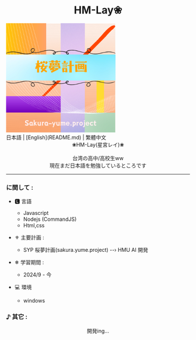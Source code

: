 # <center>HM-Lay❀ 

</center> <img src="SYP-logo.png" style="min-width:300px; width:30%">
  <br>
  日本語 | [English](README.md) | 繁體中文
  <br>
  <center>❀HM-Lay(星宮レイ)❀</center> 
  <br>
  <center>台湾の高中/高校生ww </center>
  <center>現在まだ日本語を勉強しているところです </center>

  -----

### に関して : 
- 🅻 言語
  - Javascript 
  - Nodejs (CommandJS)
  - Html,css

- ⚜︎ 主要計画 :
  - SYP 桜夢計画(sakura.yume.project)
  --› HMU AI 開発

- ❄ 学習期間 :
  - 2024/9 - 今

- :computer: 環境
  - windows

### ♪ 其它 :
  <center>開発ing...</center>
